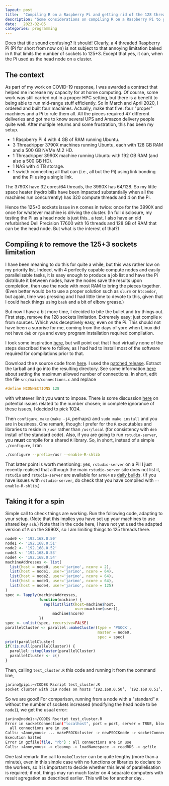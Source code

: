 ```yaml
---
layout: post
title:  "Compiling R on a Raspberry Pi and getting rid of the 128 threads limitation"
description: "Some considerations on compiling R on a Raspberry Pi to get rid of the 128 threads limitation"
date:   2023-02-05
categories: programming
---
```


Does that title sound confusing? It should! Clearly, a 4 threaded Raspberry Pi (Pi for short from now on) is not subject to that annoying limitation baked in `R` that limits the number of sockets to 125+3. Except that yes, it can, when the Pi used as the head node on a cluster.

## The context

As part of my work on COVID-19 response, I was awarded a contract that helped me increase my capacity for at home computing. Of course, some work was still carried out in a proper HPC setting, but there is a benefit to being able to run mid-range stuff efficiently. So in March and April 2020, I ordered and built four machines. Actually, make that five: four "proper" machines and a Pi to rule them all. All the pieces required 47 different deliveries and got me to know several UPS and Amazon delivery people quite well. After multiple returns and some frustration, this has been my setup.

- 1 Raspberry Pi 4 with 4 GB of RAM running Ubuntu.
- 3 Threadripper 3790X machines running Ubuntu, each with 128 GB RAM and a 500 GB NVMe M.2 HD.
- 1 Threadripper 3990X machine running Ubuntu with 192 GB RAM (and also a 500 GB HD).
- 1 NAS with 4 TB storage.
- 1 swicth connecting all that can (i.e., all but the Pi) using link bonding and the Pi using a single link.

The 3790X have 32 cores/64 threads, the 3990X has 64/128. So my little space heater (hydro bills have been impacted substantially when all the machines run concurrently) has 320 compute threads and 4 on the Pi.

Hence the 125+3 sockets issue in `R` comes in twice: once for the 3990X and once for whatever machine is driving the cluster. (In full disclosure, my testing the Pi as a head node is just this.. a test. I also have an old refurbished Dell Precision T7600 with 16 threads and 128 GB of RAM that can be the head node. But what is the interest of that?)

## Compiling `R` to remove the 125+3 sockets limitation

I have been meaning to do this for quite a while, but this was rather low on my priority list. Indeed, with 4 perfectly capable compute nodes and easily parallelisable tasks, it is easy enough to produce a job list and have the Pi distribute it between nodes, have the nodes save the results upon completion, then use the node with most RAM to bring the pieces together. (Even better would be to use a proper solution such as `slurm` or `htcondor`, but again, time was pressing and I had little time to devote to this, given that I could hack things using `bash` and a bit of elbow grease.)

But now I have a bit more time, I decided to bite the bullet and try things out. First step, remove the 128 sockets limitation. Extremely easy: just compile `R` from sources. Which was deceptively easy, even on the Pi. This should not have been a surprise for me, coming from the days of yore when Linux did not have `deb` or `rpm` and every program installation required compilation.

I took some inspiration [here](https://www.psyctc.org/Rblog/posts/2021-03-26-compiling-r-on-a-raspberry-pi-4/), but will point out that I had virtually none of the steps described there to follow, as I had had to install most of the software required for compilations prior to that.

Download the `R` source code from [here](https://cran.r-project.org/sources.html). I used the [patched release](https://stat.ethz.ch/R/daily/R-patched.tar.gz). Extract the tarball and go into the resulting directory. See some information [here](https://parallelly.futureverse.org/reference/availableConnections.html) about setting the maximum allowed number of connections. In short, edit the file `src/main/connections.c` and replace
```c
#define NCONNECTIONS 128
```
with whatever limit you want to impose. There is some discussion [here](https://github.com/HenrikBengtsson/Wishlist-for-R/issues/28) on potential issues related to the number chosen; in complete ignorance of these issues, I decided to pick 1024.

Then `configure`, `make` (`make -j4`, perhaps) and `sudo make install` and you are in business. One remark, though: I prefer for the `R` executables and libraries to reside in `/usr` rather than `/usr/local` (for consistency with `deb` install of the standard code). Also, if you are going to run `rstudio-server`, you **must** compile for a shared `R` library. So, in short, instead of a simple `./configure`, I ran
```bash
./configure --prefix=/usr --enable-R-shlib
```

That latter point is worth mentioning: yes, `rstudio-server` on a Pi! I just recently realised that although the main `rstudio-server` site does not list it, `rstudio` and `rstudio-server` are available for `arm64` as [daily builds](https://dailies.rstudio.com/). (If you have issues with `rstudio-server`, do check that you have compiled with `--enable-R-shlib`.)

## Taking it for a spin

Simple call to check things are working. Run the following code, adapting to your setup. (Note that this implies you have set up your machines to use shared key `ssh`.) Note that in the code here, I have not yet used the adapted version of `R` on the 3990X, so I am limiting things to 125 threads there.

```R
node0 <- '192.168.0.50'
node1 <- '192.168.0.51'
node2 <- '192.168.0.52'
node3 <- '192.168.0.53'
node4 <- '192.168.0.54'
machineAddresses <- list(
  list(host = node0, user='jarino', ncore = 2),
  list(host = node1, user='jarino', ncore = 64),
  list(host = node2, user='jarino', ncore = 64),
  list(host = node3, user='jarino', ncore = 64),
  list(host = node4, user='jarino', ncore = 125)
)
spec <- lapply(machineAddresses,
               function(machine) {
                 rep(list(list(host=machine$host,
                               user=machine$user)),
                     machine$ncore)
               })
spec <- unlist(spec, recursive=FALSE)
parallelCluster <- parallel::makeCluster(type = 'PSOCK',
                                         master = node0,
                                         spec = spec)
print(parallelCluster)
if(!is.null(parallelCluster)) {
  parallel::stopCluster(parallelCluster)
  parallelCluster <- c()
}
```

Then, calling `test_cluster.R` this code and running it from the command line,
```bash
jarino@pipi:~/CODE$ Rscript test_cluster.R 
socket cluster with 319 nodes on hosts ‘192.168.0.50’, ‘192.168.0.51’, ‘192.168.0.52’, ‘192.168.0.53’, ‘192.168.0.54’
```
So we are good! For comparison, running from a node with a "standard" `R` without the number of sockets increased (modifying the head node to be `node1`), we get the usual error:
```bash
jarino@node1:~/CODE$ Rscript test_cluster.R 
Error in socketConnection("localhost", port = port, server = TRUE, blocking = TRUE,  : 
  all connections are in use
Calls: <Anonymous> ... makePSOCKcluster -> newPSOCKnode -> socketConnection
Execution halted
Error in gzfile(file, "rb") : all connections are in use
Calls: <Anonymous> -> cleanup -> loadNamespace -> readRDS -> gzfile
```

One last remark: the call to `makeCluster` can be quite lengthy (more than a minute), even in this simple case with no functions or libraries to declare to the workers, so it is important to decide whether this level of parallelisation is required; if not, things may run much faster on 4 separate computers with result agregation as described earlier. This will be for another day..